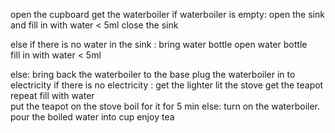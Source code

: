 open  the cupboard
get the waterboiler
if waterboiler is empty:
  open the sink and
  fill in with water < 5ml
  close the sink
 
else if there is no water in the sink :
 bring water bottle
 open water bottle  
 fill in with water < 5ml 
 
else:
   bring back the waterboiler to the base
  plug the waterboiler in to electricity
    if there is no electricity :
    get the lighter
      lit the stove
      get the teapot
      repeat fill with water  
      put the teapot on the stove
      boil for it for 5 min
  else:
    turn on the waterboiler.
    pour the boiled water into cup 
    enjoy tea 